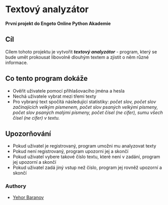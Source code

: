 # Textový analyzátor
**První projekt do Engeto Online Python Akademie**

## Cíl
Cílem tohoto projektu je vytvořit ***textový analyzátor*** - program, který se bude umět 
prokousat libovolně dlouhým textem a zjistit o něm různé informace.

## Co tento program dokáže
- Ověřit uživatele pomocí přihlašovacího jména a hesla
- Nechá uživatele vybrat mezi třemi texty
- Pro vybraný text spočítá následující statistiky:
  *počet slov, počet slov začínajících velkým písmenem,
  počet slov psaných velkými písmeny, počet slov psaných malými písmeny,
  počet čísel (ne cifer), sumu všech čísel (ne cifer) v textu.*

## Upozorňování
- Pokud uživatel je registrovaný, program umožni mu analyzovat texty
- Pokud není registrovaný, program upozorni jej a skončí
- Pokud uživatel vybere takové číslo textu, které není v zadání, program jej upozorní a skončí
- Pokud uživatel zadá jiný vstup než číslo, program jej rovněž upozorní a skončí

### Authory
* [Yehor Baranov](yhr.baranov@post.cz)
